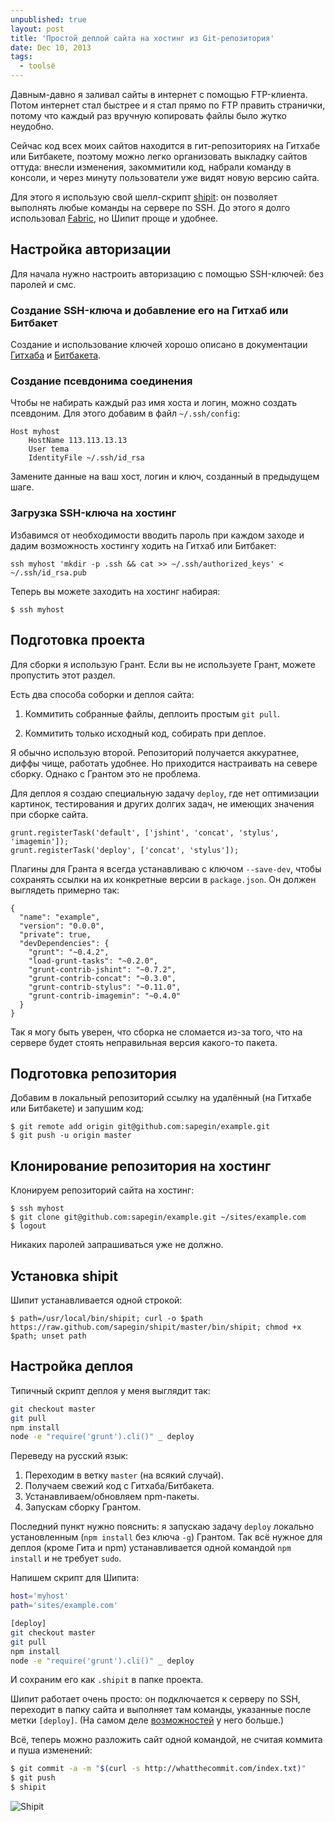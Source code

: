 ```yaml
---
unpublished: true
layout: post
title: 'Простой деплой сайта на хостинг из Git-репозитория'
date: Dec 10, 2013
tags:
  - toolsё
---
```


Давным-давно я заливал сайты в интернет с помощью FTP-клиента. Потом интернет стал быстрее и я стал прямо по FTP править странички, потому что каждый раз вручную копировать файлы было жутко неудобно.

Сейчас код всех моих сайтов находится в гит-репозиториях на Гитхабе или Битбакете, поэтому можно легко организовать выкладку сайтов оттуда: внесли изменения, закоммитили код, набрали команду в консоли, и через минуту пользователи уже видят новую версию сайта.

Для этого я использую свой шелл-скрипт [shipit](https://github.com/sapegin/shipit): он позволяет выполнять любые команды на сервере по SSH. До этого я долго использовал [Fabric](http://fabfile.org/), но Шипит проще и удобнее.

## Настройка авторизации

Для начала нужно настроить авторизацию с помощью SSH-ключей: без паролей и смс.

### Создание SSH-ключа и добавление его на Гитхаб или Битбакет

Создание и использование ключей хорошо описано в документации [Гитхаба](https://help.github.com/articles/generating-ssh-keys) и [Битбакета](https://confluence.atlassian.com/pages/viewpage.action?pageId=270827678).

### Создание псевдонима соединения

Чтобы не набирать каждый раз имя хоста и логин, можно создать псевдоним. Для этого добавим в файл `~/.ssh/config`:

```
Host myhost
	HostName 113.113.13.13
	User tema
	IdentityFile ~/.ssh/id_rsa
```

Замените данные на ваш хост, логин и ключ, созданный в предыдущем шаге.

### Загрузка SSH-ключа на хостинг

Избавимся от необходимости вводить пароль при каждом заходе и дадим возможность хостингу ходить на Гитхаб или Битбакет:

```
ssh myhost 'mkdir -p .ssh && cat >> ~/.ssh/authorized_keys' < ~/.ssh/id_rsa.pub
```

Теперь вы можете заходить на хостинг набирая:

```
$ ssh myhost
```

## Подготовка проекта

Для сборки я использую Грант. Если вы не используете Грант, можете пропустить этот раздел.

Есть два способа соборки и деплоя сайта:

1. Коммитить собранные файлы, деплоить простым `git pull`.

2. Коммитить только исходный код, собирать при деплое.

Я обычно использую второй. Репозиторий получается аккуратнее, диффы чище, работать удобнее. Но приходится настраивать на севере сборку. Однако с Грантом это не проблема.

Для деплоя я создаю специальную задачу `deploy`, где нет оптимизации картинок, тестирования и других долгих задач, не имеющих значения при сборке сайта.

```
grunt.registerTask('default', ['jshint', 'concat', 'stylus', 'imagemin']);
grunt.registerTask('deploy', ['concat', 'stylus']);
```

Плагины для Гранта я всегда устанавливаю с ключом `--save-dev`, чтобы сохранять ссылки на их конкретные версии в `package.json`. Он должен выглядеть примерно так:

```
{
  "name": "example",
  "version": "0.0.0",
  "private": true,
  "devDependencies": {
    "grunt": "~0.4.2",
    "load-grunt-tasks": "~0.2.0",
    "grunt-contrib-jshint": "~0.7.2",
    "grunt-contrib-concat": "~0.3.0",
    "grunt-contrib-stylus": "~0.11.0",
    "grunt-contrib-imagemin": "~0.4.0"
  }
}
```

Так я могу быть уверен, что сборка не сломается из-за того, что на сервере будет стоять неправильная версия какого-то пакета.

## Подготовка репозитория

Добавим в локальный репозиторий ссылку на удалённый (на Гитхабе или Битбакете) и запушим код:

```
$ git remote add origin git@github.com:sapegin/example.git
$ git push -u origin master
```

## Клонирование репозитория на хостинг

Клонируем репозиторий сайта на хостинг:

```
$ ssh myhost
$ git clone git@github.com:sapegin/example.git ~/sites/example.com
$ logout
```

Никаких паролей запрашиваться уже не должно.

## Установка shipit

Шипит устанавливается одной строкой:

```
$ path=/usr/local/bin/shipit; curl -o $path https://raw.github.com/sapegin/shipit/master/bin/shipit; chmod +x $path; unset path
```

## Настройка деплоя

Типичный скрипт деплоя у меня выглядит так:

```bash
git checkout master
git pull
npm install
node -e "require('grunt').cli()" _ deploy
```

Переведу на русский язык:

1. Переходим в ветку `master` (на всякий случай).
2. Получаем свежий код с Гитхаба/Битбакета.
3. Устанавливаем/обновляем npm-пакеты.
4. Запускам сборку Грантом.

Последний пункт нужно пояснить: я запускаю задачу `deploy` локально установленным (`npm install` без ключа `-g`) Грантом. Так всё нужное для деплоя (кроме Гита и npm) устанавливается одной командой `npm install` и не требует `sudo`.

Напишем скрипт для Шипита:

```bash
host='myhost'
path='sites/example.com'

[deploy]
git checkout master
git pull
npm install
node -e "require('grunt').cli()" _ deploy
```

И сохраним его как `.shipit` в папке проекта.

Шипит работает очень просто: он подключается к серверу по SSH, переходит в папку сайта и выполняет там команды, указанные после метки `[deploy]`. (На самом деле [возможностей](https://github.com/sapegin/shipit/blob/master/Readme.md) у него больше.)

Всё, теперь можно разложить сайт одной командой, не считая коммита и пуша изменений:

```bash
$ git commit -a -m "$(curl -s http://whatthecommit.com/index.txt)"
$ git push
$ shipit
```

![Shipit](/images/mac__shipit.png)
